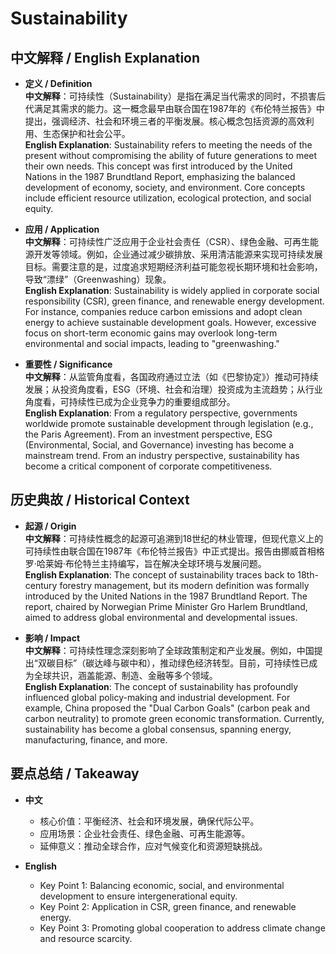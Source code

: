 # Sustainability

## 中文解释 / English Explanation

* **定义 / Definition**  
  **中文解释**：可持续性（Sustainability）是指在满足当代需求的同时，不损害后代满足其需求的能力。这一概念最早由联合国在1987年的《布伦特兰报告》中提出，强调经济、社会和环境三者的平衡发展。核心概念包括资源的高效利用、生态保护和社会公平。  
  **English Explanation**: Sustainability refers to meeting the needs of the present without compromising the ability of future generations to meet their own needs. This concept was first introduced by the United Nations in the 1987 Brundtland Report, emphasizing the balanced development of economy, society, and environment. Core concepts include efficient resource utilization, ecological protection, and social equity.

* **应用 / Application**  
  **中文解释**：可持续性广泛应用于企业社会责任（CSR）、绿色金融、可再生能源开发等领域。例如，企业通过减少碳排放、采用清洁能源来实现可持续发展目标。需要注意的是，过度追求短期经济利益可能忽视长期环境和社会影响，导致“漂绿”（Greenwashing）现象。  
  **English Explanation**: Sustainability is widely applied in corporate social responsibility (CSR), green finance, and renewable energy development. For instance, companies reduce carbon emissions and adopt clean energy to achieve sustainable development goals. However, excessive focus on short-term economic gains may overlook long-term environmental and social impacts, leading to "greenwashing."

* **重要性 / Significance**  
  **中文解释**：从监管角度看，各国政府通过立法（如《巴黎协定》）推动可持续发展；从投资角度看，ESG（环境、社会和治理）投资成为主流趋势；从行业角度看，可持续性已成为企业竞争力的重要组成部分。  
  **English Explanation**: From a regulatory perspective, governments worldwide promote sustainable development through legislation (e.g., the Paris Agreement). From an investment perspective, ESG (Environmental, Social, and Governance) investing has become a mainstream trend. From an industry perspective, sustainability has become a critical component of corporate competitiveness.

## 历史典故 / Historical Context

* **起源 / Origin**  
  **中文解释**：可持续性概念的起源可追溯到18世纪的林业管理，但现代意义上的可持续性由联合国在1987年《布伦特兰报告》中正式提出。报告由挪威首相格罗·哈莱姆·布伦特兰主持编写，旨在解决全球环境与发展问题。  
  **English Explanation**: The concept of sustainability traces back to 18th-century forestry management, but its modern definition was formally introduced by the United Nations in the 1987 Brundtland Report. The report, chaired by Norwegian Prime Minister Gro Harlem Brundtland, aimed to address global environmental and developmental issues.

* **影响 / Impact**  
  **中文解释**：可持续性理念深刻影响了全球政策制定和产业发展。例如，中国提出“双碳目标”（碳达峰与碳中和），推动绿色经济转型。目前，可持续性已成为全球共识，涵盖能源、制造、金融等多个领域。  
  **English Explanation**: The concept of sustainability has profoundly influenced global policy-making and industrial development. For example, China proposed the "Dual Carbon Goals" (carbon peak and carbon neutrality) to promote green economic transformation. Currently, sustainability has become a global consensus, spanning energy, manufacturing, finance, and more.

## 要点总结 / Takeaway

* **中文**  
  - 核心价值：平衡经济、社会和环境发展，确保代际公平。  
  - 应用场景：企业社会责任、绿色金融、可再生能源等。  
  - 延伸意义：推动全球合作，应对气候变化和资源短缺挑战。  

* **English**  
  - Key Point 1: Balancing economic, social, and environmental development to ensure intergenerational equity.  
  - Key Point 2: Application in CSR, green finance, and renewable energy.  
  - Key Point 3: Promoting global cooperation to address climate change and resource scarcity.